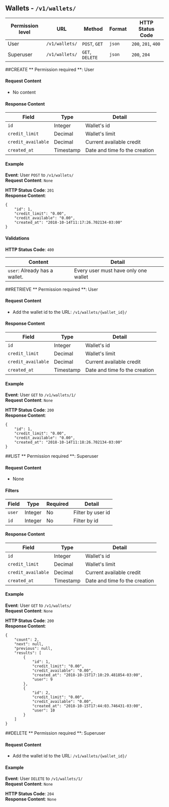 ## Wallets - `/v1/wallets/`


| Permission level  |   URL| Method  | Format   |  HTTP Status Code |
|---|---|---|---|---|
|  User |  `/v1/wallets/` |   `POST`, `GET`|  `json` |  `200`, `201`, `400` |
|  Superuser |  `/v1/wallets/` | `GET`, `DELETE` |  `json` |  `200`, `204` |

##CREATE
** Permission required **: User
#### Request Content

 - No content

#### Response Content
|  Field | Type  |Detail   |
|---|---|---|
|  `id`|  Integer |  Wallet's id |
|  `credit_limit` | Decimal  |  Wallet's limit |
|  `credit_available`|  Decimal |  Current available credit |
|  `created_at`|  Timestamp |  Date and time fo the creation |

#### Example

**Event**: User `POST` to `/v1/wallets/`  
**Request Content**: `None`

**HTTP Status Code**: `201`  
**Response Content**:
```
{
	"id": 1,
	"credit_limit": "0.00",
	"credit_available": "0.00",
	"created_at": "2018-10-14T11:17:26.702134-03:00"
}
```

#### Validations
**HTTP Status Code**: `400`  

| Content  | Detail  |
|---|---|
| `user`: Already has a wallet.  | Every user must have only one wallet |


##RETRIEVE
** Permission required **: User
#### Request Content
 - Add the wallet id to the URL: `/v1/wallets/{wallet_id}/`

#### Response Content
|  Field | Type  |Detail   |
|---|---|---|
|  `id`|  Integer |  Wallet's id |
|  `credit_limit` | Decimal  |  Wallet's limit |
|  `credit_available`|  Decimal |  Current available credit |
|  `created_at`|  Timestamp |  Date and time fo the creation |

#### Example

**Event**: User `GET` to `/v1/wallets/1/`  
**Request Content**: `None`

**HTTP Status Code**: `200`  
**Response Content**:
```
{
	"id": 1,
	"credit_limit": "0.00",
	"credit_available": "0.00",
	"created_at": "2018-10-14T11:18:26.702134-03:00"
}
```

##LIST
** Permission required **: Superuser
#### Request Content
 - None

#### Filters

| Field  | Type  | Required  | Detail  |
|---|---|---|---|
| `user`  | Integer  |  No |  Filter by user id |
| `id` |  Integer | No  |  Filter by id |

#### Response Content
|  Field | Type  |Detail   |
|---|---|---|
|  `id`|  Integer |  Wallet's id |
|  `credit_limit` | Decimal  |  Wallet's limit |
|  `credit_available`|  Decimal |  Current available credit |
|  `created_at`|  Timestamp |  Date and time fo the creation |

#### Example

**Event**: User `GET` to `/v1/wallets/`  
**Request Content**: `None`

**HTTP Status Code**: `200`  
**Response Content**:
```
{
	"count": 2,
	"next": null,
	"previous": null,
	"results": [
		{
			"id": 1,
			"credit_limit": "0.00",
			"credit_available": "0.00",
			"created_at": "2018-10-15T17:10:29.481854-03:00",
			"user": 9
		},
		{
			"id": 2,
			"credit_limit": "0.00",
			"credit_available": "0.00",
			"created_at": "2018-10-15T17:44:03.746431-03:00",
			"user": 10
		}
	]
}
```

##DELETE
** Permission required **: Superuser
#### Request Content
- Add the wallet id to the URL: `/v1/wallets/{wallet_id}/`

#### Example

**Event**: User `DELETE` to `/v1/wallets/1/`  
**Request Content**: `None`

**HTTP Status Code**: `204`  
**Response Content**: `None`

